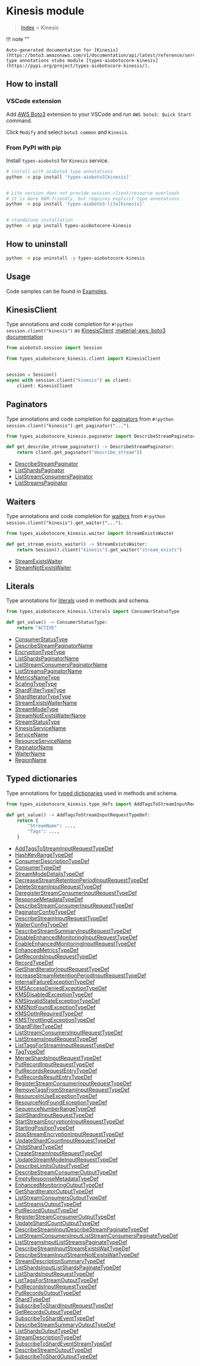 # Kinesis module

> [Index](../README.md) > Kinesis


!!! note ""

    Auto-generated documentation for [Kinesis](https://boto3.amazonaws.com/v1/documentation/api/latest/reference/services/kinesis.html#Kinesis)
    type annotations stubs module [types-aiobotocore-kinesis](https://pypi.org/project/types-aiobotocore-kinesis/).

## How to install

### VSCode extension

Add [AWS Boto3](https://marketplace.visualstudio.com/items?itemName=Boto3typed.boto3-ide)
extension to your VSCode and run `AWS boto3: Quick Start` command.

Click `Modify` and select `boto3 common` and `Kinesis`.

### From PyPI with pip

Install `types-aioboto3` for `Kinesis` service.

```bash
# install with aioboto3 type annotations
python -m pip install 'types-aioboto3[kinesis]'


# Lite version does not provide session.client/resource overloads
# it is more RAM-friendly, but requires explicit type annotations
python -m pip install 'types-aioboto3-lite[kinesis]'


# standalone installation
python -m pip install types-aiobotocore-kinesis
```



## How to uninstall

```bash
python -m pip uninstall -y types-aiobotocore-kinesis
```

## Usage

Code samples can be found in [Examples](./usage.md).

## KinesisClient

Type annotations and code completion for  `#!python session.client("kinesis")` as [KinesisClient](./client.md)
[:material-aws: boto3 documentation](https://boto3.amazonaws.com/v1/documentation/api/latest/reference/services/kinesis.html#Kinesis.Client)

```python title="Usage example"
from aioboto3.session import Session

from types_aiobotocore_kinesis.client import KinesisClient


session = Session()
async with session.client("kinesis") as client:
    client: KinesisClient
```


## Paginators

Type annotations and code completion for
[paginators](./paginators.md)
from `#!python session.client("kinesis").get_paginator("...")`.

```python title="Usage example"
from types_aiobotocore_kinesis.paginator import DescribeStreamPaginator

def get_describe_stream_paginator() -> DescribeStreamPaginator:
    return client.get_paginator("describe_stream"))
```

- [DescribeStreamPaginator](./paginators.md#describestreampaginator)
- [ListShardsPaginator](./paginators.md#listshardspaginator)
- [ListStreamConsumersPaginator](./paginators.md#liststreamconsumerspaginator)
- [ListStreamsPaginator](./paginators.md#liststreamspaginator)




## Waiters

Type annotations and code completion for
[waiters](./waiters.md)
from `#!python session.client("kinesis").get_waiter("...")`.

```python title="Usage example"
from types_aiobotocore_kinesis.waiter import StreamExistsWaiter

def get_stream_exists_waiter() -> StreamExistsWaiter:
    return Session().client("kinesis").get_waiter("stream_exists")
```

- [StreamExistsWaiter](./waiters.md#streamexistswaiter)
- [StreamNotExistsWaiter](./waiters.md#streamnotexistswaiter)






## Literals

Type annotations for [literals](./literals.md) used in methods and schema.

```python title="Usage example"
from types_aiobotocore_kinesis.literals import ConsumerStatusType

def get_value() -> ConsumerStatusType:
    return "ACTIVE"
```

- [ConsumerStatusType](./literals.md#consumerstatustype)
- [DescribeStreamPaginatorName](./literals.md#describestreampaginatorname)
- [EncryptionTypeType](./literals.md#encryptiontypetype)
- [ListShardsPaginatorName](./literals.md#listshardspaginatorname)
- [ListStreamConsumersPaginatorName](./literals.md#liststreamconsumerspaginatorname)
- [ListStreamsPaginatorName](./literals.md#liststreamspaginatorname)
- [MetricsNameType](./literals.md#metricsnametype)
- [ScalingTypeType](./literals.md#scalingtypetype)
- [ShardFilterTypeType](./literals.md#shardfiltertypetype)
- [ShardIteratorTypeType](./literals.md#sharditeratortypetype)
- [StreamExistsWaiterName](./literals.md#streamexistswaitername)
- [StreamModeType](./literals.md#streammodetype)
- [StreamNotExistsWaiterName](./literals.md#streamnotexistswaitername)
- [StreamStatusType](./literals.md#streamstatustype)
- [KinesisServiceName](./literals.md#kinesisservicename)
- [ServiceName](./literals.md#servicename)
- [ResourceServiceName](./literals.md#resourceservicename)
- [PaginatorName](./literals.md#paginatorname)
- [WaiterName](./literals.md#waitername)
- [RegionName](./literals.md#regionname)




## Typed dictionaries

Type annotations for [typed dictionaries](./type_defs.md) used in methods and schema.

```python title="Usage example"
from types_aiobotocore_kinesis.type_defs import AddTagsToStreamInputRequestTypeDef

def get_value() -> AddTagsToStreamInputRequestTypeDef:
    return {
        "StreamName": ...,
        "Tags": ...,
    }
```

- [AddTagsToStreamInputRequestTypeDef](./type_defs.md#addtagstostreaminputrequesttypedef)
- [HashKeyRangeTypeDef](./type_defs.md#hashkeyrangetypedef)
- [ConsumerDescriptionTypeDef](./type_defs.md#consumerdescriptiontypedef)
- [ConsumerTypeDef](./type_defs.md#consumertypedef)
- [StreamModeDetailsTypeDef](./type_defs.md#streammodedetailstypedef)
- [DecreaseStreamRetentionPeriodInputRequestTypeDef](./type_defs.md#decreasestreamretentionperiodinputrequesttypedef)
- [DeleteStreamInputRequestTypeDef](./type_defs.md#deletestreaminputrequesttypedef)
- [DeregisterStreamConsumerInputRequestTypeDef](./type_defs.md#deregisterstreamconsumerinputrequesttypedef)
- [ResponseMetadataTypeDef](./type_defs.md#responsemetadatatypedef)
- [DescribeStreamConsumerInputRequestTypeDef](./type_defs.md#describestreamconsumerinputrequesttypedef)
- [PaginatorConfigTypeDef](./type_defs.md#paginatorconfigtypedef)
- [DescribeStreamInputRequestTypeDef](./type_defs.md#describestreaminputrequesttypedef)
- [WaiterConfigTypeDef](./type_defs.md#waiterconfigtypedef)
- [DescribeStreamSummaryInputRequestTypeDef](./type_defs.md#describestreamsummaryinputrequesttypedef)
- [DisableEnhancedMonitoringInputRequestTypeDef](./type_defs.md#disableenhancedmonitoringinputrequesttypedef)
- [EnableEnhancedMonitoringInputRequestTypeDef](./type_defs.md#enableenhancedmonitoringinputrequesttypedef)
- [EnhancedMetricsTypeDef](./type_defs.md#enhancedmetricstypedef)
- [GetRecordsInputRequestTypeDef](./type_defs.md#getrecordsinputrequesttypedef)
- [RecordTypeDef](./type_defs.md#recordtypedef)
- [GetShardIteratorInputRequestTypeDef](./type_defs.md#getsharditeratorinputrequesttypedef)
- [IncreaseStreamRetentionPeriodInputRequestTypeDef](./type_defs.md#increasestreamretentionperiodinputrequesttypedef)
- [InternalFailureExceptionTypeDef](./type_defs.md#internalfailureexceptiontypedef)
- [KMSAccessDeniedExceptionTypeDef](./type_defs.md#kmsaccessdeniedexceptiontypedef)
- [KMSDisabledExceptionTypeDef](./type_defs.md#kmsdisabledexceptiontypedef)
- [KMSInvalidStateExceptionTypeDef](./type_defs.md#kmsinvalidstateexceptiontypedef)
- [KMSNotFoundExceptionTypeDef](./type_defs.md#kmsnotfoundexceptiontypedef)
- [KMSOptInRequiredTypeDef](./type_defs.md#kmsoptinrequiredtypedef)
- [KMSThrottlingExceptionTypeDef](./type_defs.md#kmsthrottlingexceptiontypedef)
- [ShardFilterTypeDef](./type_defs.md#shardfiltertypedef)
- [ListStreamConsumersInputRequestTypeDef](./type_defs.md#liststreamconsumersinputrequesttypedef)
- [ListStreamsInputRequestTypeDef](./type_defs.md#liststreamsinputrequesttypedef)
- [ListTagsForStreamInputRequestTypeDef](./type_defs.md#listtagsforstreaminputrequesttypedef)
- [TagTypeDef](./type_defs.md#tagtypedef)
- [MergeShardsInputRequestTypeDef](./type_defs.md#mergeshardsinputrequesttypedef)
- [PutRecordInputRequestTypeDef](./type_defs.md#putrecordinputrequesttypedef)
- [PutRecordsRequestEntryTypeDef](./type_defs.md#putrecordsrequestentrytypedef)
- [PutRecordsResultEntryTypeDef](./type_defs.md#putrecordsresultentrytypedef)
- [RegisterStreamConsumerInputRequestTypeDef](./type_defs.md#registerstreamconsumerinputrequesttypedef)
- [RemoveTagsFromStreamInputRequestTypeDef](./type_defs.md#removetagsfromstreaminputrequesttypedef)
- [ResourceInUseExceptionTypeDef](./type_defs.md#resourceinuseexceptiontypedef)
- [ResourceNotFoundExceptionTypeDef](./type_defs.md#resourcenotfoundexceptiontypedef)
- [SequenceNumberRangeTypeDef](./type_defs.md#sequencenumberrangetypedef)
- [SplitShardInputRequestTypeDef](./type_defs.md#splitshardinputrequesttypedef)
- [StartStreamEncryptionInputRequestTypeDef](./type_defs.md#startstreamencryptioninputrequesttypedef)
- [StartingPositionTypeDef](./type_defs.md#startingpositiontypedef)
- [StopStreamEncryptionInputRequestTypeDef](./type_defs.md#stopstreamencryptioninputrequesttypedef)
- [UpdateShardCountInputRequestTypeDef](./type_defs.md#updateshardcountinputrequesttypedef)
- [ChildShardTypeDef](./type_defs.md#childshardtypedef)
- [CreateStreamInputRequestTypeDef](./type_defs.md#createstreaminputrequesttypedef)
- [UpdateStreamModeInputRequestTypeDef](./type_defs.md#updatestreammodeinputrequesttypedef)
- [DescribeLimitsOutputTypeDef](./type_defs.md#describelimitsoutputtypedef)
- [DescribeStreamConsumerOutputTypeDef](./type_defs.md#describestreamconsumeroutputtypedef)
- [EmptyResponseMetadataTypeDef](./type_defs.md#emptyresponsemetadatatypedef)
- [EnhancedMonitoringOutputTypeDef](./type_defs.md#enhancedmonitoringoutputtypedef)
- [GetShardIteratorOutputTypeDef](./type_defs.md#getsharditeratoroutputtypedef)
- [ListStreamConsumersOutputTypeDef](./type_defs.md#liststreamconsumersoutputtypedef)
- [ListStreamsOutputTypeDef](./type_defs.md#liststreamsoutputtypedef)
- [PutRecordOutputTypeDef](./type_defs.md#putrecordoutputtypedef)
- [RegisterStreamConsumerOutputTypeDef](./type_defs.md#registerstreamconsumeroutputtypedef)
- [UpdateShardCountOutputTypeDef](./type_defs.md#updateshardcountoutputtypedef)
- [DescribeStreamInputDescribeStreamPaginateTypeDef](./type_defs.md#describestreaminputdescribestreampaginatetypedef)
- [ListStreamConsumersInputListStreamConsumersPaginateTypeDef](./type_defs.md#liststreamconsumersinputliststreamconsumerspaginatetypedef)
- [ListStreamsInputListStreamsPaginateTypeDef](./type_defs.md#liststreamsinputliststreamspaginatetypedef)
- [DescribeStreamInputStreamExistsWaitTypeDef](./type_defs.md#describestreaminputstreamexistswaittypedef)
- [DescribeStreamInputStreamNotExistsWaitTypeDef](./type_defs.md#describestreaminputstreamnotexistswaittypedef)
- [StreamDescriptionSummaryTypeDef](./type_defs.md#streamdescriptionsummarytypedef)
- [ListShardsInputListShardsPaginateTypeDef](./type_defs.md#listshardsinputlistshardspaginatetypedef)
- [ListShardsInputRequestTypeDef](./type_defs.md#listshardsinputrequesttypedef)
- [ListTagsForStreamOutputTypeDef](./type_defs.md#listtagsforstreamoutputtypedef)
- [PutRecordsInputRequestTypeDef](./type_defs.md#putrecordsinputrequesttypedef)
- [PutRecordsOutputTypeDef](./type_defs.md#putrecordsoutputtypedef)
- [ShardTypeDef](./type_defs.md#shardtypedef)
- [SubscribeToShardInputRequestTypeDef](./type_defs.md#subscribetoshardinputrequesttypedef)
- [GetRecordsOutputTypeDef](./type_defs.md#getrecordsoutputtypedef)
- [SubscribeToShardEventTypeDef](./type_defs.md#subscribetoshardeventtypedef)
- [DescribeStreamSummaryOutputTypeDef](./type_defs.md#describestreamsummaryoutputtypedef)
- [ListShardsOutputTypeDef](./type_defs.md#listshardsoutputtypedef)
- [StreamDescriptionTypeDef](./type_defs.md#streamdescriptiontypedef)
- [SubscribeToShardEventStreamTypeDef](./type_defs.md#subscribetoshardeventstreamtypedef)
- [DescribeStreamOutputTypeDef](./type_defs.md#describestreamoutputtypedef)
- [SubscribeToShardOutputTypeDef](./type_defs.md#subscribetoshardoutputtypedef)

